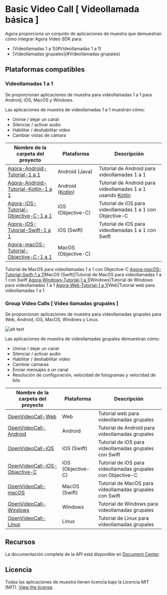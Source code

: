 # Basic Video Call [ Videollamada básica ]

Agora proporciona un conjunto de aplicaciones de muestra que demuestran cómo integrar Agora Video SDK para:

- [Videollamadas 1 a 1](#Videollamadas 1 a 1)
- [Videollamadas grupales](#Videollamadas grupales)

## Plataformas compatibles

### Videollamadas 1 a 1

Se proporcionan aplicaciones de muestra para videollamadas 1 a 1 para Android, iOS, MacOS y Windows.

Las aplicaciones de muestra de videollamadas 1 a 1 muestran cómo:

- Unirse / dejar un canal
- Silenciar / activar audio
- Habilitar / deshabilitar video
- Cambiar vistas de cámara

| Nombre de la carpeta del proyecto                                                                  | Plataforma                                                | Descripción                                                                                         |
| -------------------------------------------------------------------------------------------------- | --------------------------------------------------------- | --------------------------------------------------------------------------------------------------- |
| [Agora-Android-Tutorial-1 a 1](./One-to-One-Video/Agora-Android-Tutorial-1to1)                     | Android (Java)                                            | Tutorial de Android para videollamadas 1 a 1                                                        |
| [Agora-Android-Tutorial-Kotlin-1 a 1](./One-to-One-Video/Agora-Android-Tutorial-Kotlin-1to1)       | Android ([Kotlin](https://developer.android.com/kotlin/)) | Tutorial de Android para videollamadas 1 a 1 usando [Kotlin](https://developer.android.com/kotlin/) |
| [Agora-iOS-Tutorial-Objective-C-1 a 1](./One-to-One-Video/Agora-iOS-Tutorial-Objective-C-1to1)     | iOS (Objective-C)                                         | Tutorial de iOS para videollamadas 1 a 1 con Objective-C                                            |
| [Agora-iOS-Tutorial-Swift-1 a 1](./One-to-One-Video/Agora-iOS-Tutorial-Swift-1to1)                 | iOS (Swift)                                               | Tutorial de iOS para videollamadas 1 a 1 con Swift                                                  |
| [Agora-macOS-Tutorial-Objective-C-1 a 1](./One-to-One-Video/Agora-macOS-Tutorial-Objective-C-1to1) | MacOS (Objective-C) <img width=30/>                       |

Tutorial de MacOS para videollamadas 1 a 1 con Objective-C
[Agora-macOS-Tutorial-Swift-1 a 1](./One-to-One-Video/Agora-macOS-Tutorial-Swift-1to1)|MacOS (Swift)|Tutorial de MacOS para videollamadas 1 a 1 con Swift
[Agora-Windows-Tutorial-1 a 1](./One-to-One-Video/Agora-Windows-Tutorial-1to1)|Windows|Tutorial de Windows para videollamadas 1 a 1
[Agora-Web-Tutorial-1 a 1](./One-to-One-Video/Agora-Web-Tutorial-1to1)|Web|Tutorial web para videollamadas 1 a 1

### Group Video Calls [ Video llamadas grupales ]

Se proporcionan aplicaciones de muestra para videollamadas grupales para Web, Android, iOS, MacOS, Windows y Linux.

![alt text](https://github.com/MHDYousuf/Basic-Video-Call/blob/master/Group-Video/OpenVideoCall-Web/images/7%2Busers.png)

Las aplicaciones de muestra de videollamadas grupales demuestran cómo:

- Unirse / dejar un canal
- Silenciar / activar audio
- Habilitar / deshabilitar video
- Cambiar cámaras
- Enviar mensajes a un canal
- Resolución de configuración, velocidad de fotogramas y velocidad de bits

| Nombre de la carpeta del proyecto                                            | Plataforma        | Descripción                                                 |
| ---------------------------------------------------------------------------- | ----------------- | ----------------------------------------------------------- |
| [OpenVideoCall-Web](./Group-Video/OpenVideoCall-Web)                         | Web               | Tutorial web para videollamadas grupales                    |
| [OpenVideoCall-Android](./Group-Video/OpenVideoCall-Android)                 | Android           | Tutorial de Android para videollamadas grupales             |
| [OpenVideoCall-iOS](./Group-Video/OpenVideoCall-iOS)                         | iOS (Swift)       | Tutorial de iOS para videollamadas grupales con Swift       |
| [OpenVideoCall-iOS-Objective-C](./Group-Video/OpenVideoCall-iOS-Objective-C) | iOS (Objective-C) | Tutorial de iOS para videollamadas grupales con Objective-C |
| [OpenVideoCall-macOS](./Group-Video/OpenVideoCall-macOS)                     | MacOS (Swift)     | Tutorial de MacOS para videollamadas grupales con Swift     |
| [OpenVideoCall-Windows](./Group-Video/OpenVideoCall-Windows)                 | Windows           | Tutorial de Windows para videollamadas grupales             |
| [OpenVideoCall-Linux](./Group-Video/OpenVideoCall-Linux)                     | Linux             | Tutorial de Linux para videollamadas grupales               |

## Recursos

La documentación completa de la API está disponible en [Document Center](https://docs.agora.io/en/).

## Licencia

Todas las aplicaciones de muestra tienen licencia bajo la Licencia MIT (MIT). [View the license](LICENSE.md).

